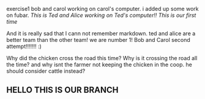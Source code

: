 exercise1
bob and carol working on carol's computer. i added up some work on fubar.
*This is Ted and Alice working on Ted's computer!! This is our first time*

And it is really sad that I cann not remember markdown.
ted and alice are a better team than the other team! we are number 1!
Bob and Carol second attempt!!!!!!! :)

Why did the chicken cross the road this time?
Why is it crossing the road all the time? and why isnt the farmer not keeping the chicken in the coop. he should consider cattle instead?

## HELLO THIS IS OUR BRANCH ## 

